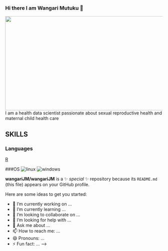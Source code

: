 ### Hi there I am Wangari Mutuku 👋

<div align="center">
  <img src="https://media.giphy.com/media/7efZ7nK1aqpkLOuLf9/giphy.gif?cid=ecf05e47gmkywbrojb65ebhzt78uzomt51nyk4m6lo0zd0o9&ep=v1_gifs_search&rid=giphy.gif&ct=g" width="600" height="300"/>
</div>
I am a health data scientist passionate about sexual reproductive health and maternal child health care

## SKILLS
### Languages
 [R](https://img.shields.io/badge/R-276DC3?style=for-the-badge&logo=r&logoColor=Blue)
 
###OS 
![linux](https://img.shields.io/badge/Linux-FCC624?style=for-the-badge&logo=linux&logoColor=black)
![windows](https://img.shields.io/badge/Windows-0078D6?style=for-the-badge&logo=windows&logoColor=white)




**wangariJM/wangariJM** is a ✨ _special_ ✨ repository because its `README.md` (this file) appears on your GitHub profile.

Here are some ideas to get you started:

- 🔭 I’m currently working on ...
- 🌱 I’m currently learning ...
- 👯 I’m looking to collaborate on ...
- 🤔 I’m looking for help with ...
- 💬 Ask me about ...
- 📫 How to reach me: ...
- 😄 Pronouns: ...
- ⚡ Fun fact: ...
-->
